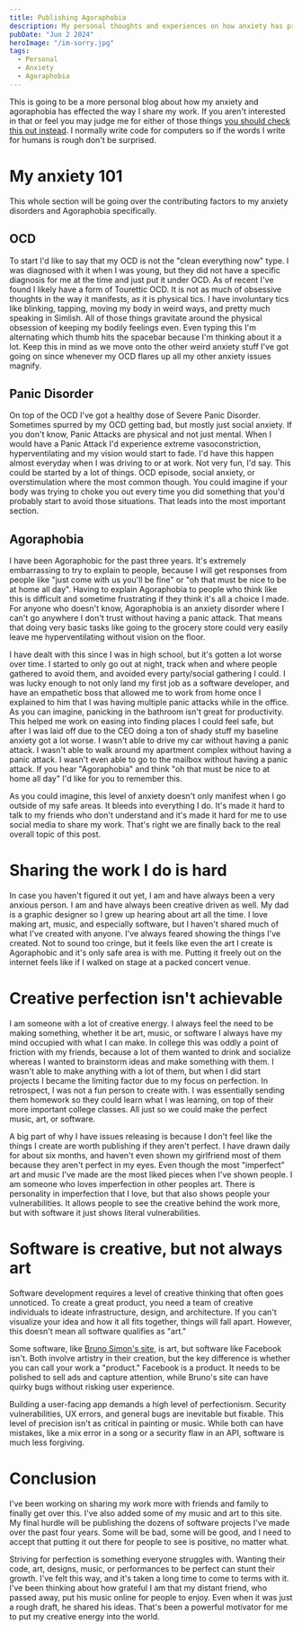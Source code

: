 ```yaml
---
title: Publishing Agoraphobia
description: My personal thoughts and experiences on how anxiety has prevented me from publishing my work.
pubDate: "Jun 2 2024"
heroImage: "/im-sorry.jpg"
tags:
  - Personal
  - Anxiety
  - Agoraphobia
---
```


This is going to be a more personal blog about how my anxiety and agoraphobia has effected the way I share my work. If you aren't interested in that or feel you may judge me for either of those things [you should check this out instead](/music). I normally write code for computers so if the words I write for humans is rough don't be surprised.

# My anxiety 101

This whole section will be going over the contributing factors to my anxiety disorders and Agoraphobia specifically.

## OCD

To start I'd like to say that my OCD is not the "clean everything now" type. I was diagnosed with it when I was young, but they did not have a specific diagnosis for me at the time and just put it under OCD. As of recent I've found I likely have a form of Tourettic OCD. It is not as much of obsessive thoughts in the way it manifests, as it is physical tics. I have involuntary tics like blinking, tapping, moving my body in weird ways, and pretty much speaking in Simlish. All of those things gravitate around the physical obsession of keeping my bodily feelings even. Even typing this I'm alternating which thumb hits the spacebar because I'm thinking about it a lot. Keep this in mind as we move onto the other weird anxiety stuff I've got going on since whenever my OCD flares up all my other anxiety issues magnify.

## Panic Disorder

On top of the OCD I've got a healthy dose of Severe Panic Disorder. Sometimes spurred by my OCD getting bad, but mostly just social anxiety. If you don't know, Panic Attacks are physical and not just mental. When I would have a Panic Attack I'd experience extreme vasoconstriction, hyperventilating and my vision would start to fade. I'd have this happen almost everyday when I was driving to or at work. Not very fun, I'd say. This could be started by a lot of things. OCD episode, social anxiety, or overstimulation where the most common though. You could imagine if your body was trying to choke you out every time you did something that you'd probably start to avoid those situations. That leads into the most important section.

## Agoraphobia

I have been Agoraphobic for the past three years. It's extremely embarrassing to try to explain to people, because I will get responses from people like "just come with us you'll be fine" or "oh that must be nice to be at home all day". Having to explain Agoraphobia to people who think like this is difficult and sometime frustrating if they think it's all a choice I made. For anyone who doesn't know, Agoraphobia is an anxiety disorder where I can't go anywhere I don't trust without having a panic attack. That means that doing very basic tasks like going to the grocery store could very easily leave me hyperventilating without vision on the floor.

I have dealt with this since I was in high school, but it's gotten a lot worse over time. I started to only go out at night, track when and where people gathered to avoid them, and avoided every party/social gathering I could. I was lucky enough to not only land my first job as a software developer, and have an empathetic boss that allowed me to work from home once I explained to him that I was having multiple panic attacks while in the office. As you can imagine, panicking in the bathroom isn't great for productivity. This helped me work on easing into finding places I could feel safe, but after I was laid off due to the CEO doing a ton of shady stuff my baseline anxiety got a lot worse. I wasn't able to drive my car without having a panic attack. I wasn't able to walk around my apartment complex without having a panic attack. I wasn't even able to go to the mailbox without having a panic attack. If you hear "Agoraphobia" and think "oh that must be nice to at home all day" I'd like for you to remember this.

As you could imagine, this level of anxiety doesn't only manifest when I go outside of my safe areas. It bleeds into everything I do. It's made it hard to talk to my friends who don't understand and it's made it hard for me to use social media to share my work. That's right we are finally back to the real overall topic of this post.

# Sharing the work I do is hard

In case you haven't figured it out yet, I am and have always been a very anxious person. I am and have always been creative driven as well. My dad is a graphic designer so I grew up hearing about art all the time. I love making art, music, and especially software, but I haven't shared much of what I've created with anyone. I've always feared showing the things I've created. Not to sound too cringe, but it feels like even the art I create is Agoraphobic and it's only safe area is with me. Putting it freely out on the internet feels like if I walked on stage at a packed concert venue.

# Creative perfection isn't achievable

I am someone with a lot of creative energy. I always feel the need to be making something, whether it be art, music, or software I always have my mind occupied with what I can make. In college this was oddly a point of friction with my friends, because a lot of them wanted to drink and socialize whereas I wanted to brainstorm ideas and make something with them. I wasn't able to make anything with a lot of them, but when I did start projects I became the limiting factor due to my focus on perfection. In retrospect, I was not a fun person to create with. I was essentially sending them homework so they could learn what I was learning, on top of their more important college classes. All just so we could make the perfect music, art, or software.

A big part of why I have issues releasing is because I don't feel like the things I create are worth publishing if they aren't perfect. I have drawn daily for about six months, and haven't even shown my girlfriend most of them because they aren't perfect in my eyes. Even though the most "imperfect" art and music I've made are the most liked pieces when I've shown people. I am someone who loves imperfection in other peoples art. There is personality in imperfection that I love, but that also shows people your vulnerabilities. It allows people to see the creative behind the work more, but with software it just shows literal vulnerabilities.

# Software is creative, but not always art

Software development requires a level of creative thinking that often goes unnoticed. To create a great product, you need a team of creative individuals to ideate infrastructure, design, and architecture. If you can't visualize your idea and how it all fits together, things will fall apart. However, this doesn't mean all software qualifies as "art."

Some software, like [Bruno Simon's site](https://bruno-simon.com/), is art, but software like Facebook isn't. Both involve artistry in their creation, but the key difference is whether you can call your work a "product." Facebook is a product. It needs to be polished to sell ads and capture attention, while Bruno's site can have quirky bugs without risking user experience.

Building a user-facing app demands a high level of perfectionism. Security vulnerabilities, UX errors, and general bugs are inevitable but fixable. This level of precision isn't as critical in painting or music. While both can have mistakes, like a mix error in a song or a security flaw in an API, software is much less forgiving.

# Conclusion

I've been working on sharing my work more with friends and family to finally get over this. I've also added some of my music and art to this site. My final hurdle will be publishing the dozens of software projects I've made over the past four years. Some will be bad, some will be good, and I need to accept that putting it out there for people to see is positive, no matter what.

Striving for perfection is something everyone struggles with. Wanting their code, art, designs, music, or performances to be perfect can stunt their growth. I've felt this way, and it's taken a long time to come to terms with it. I've been thinking about how grateful I am that my distant friend, who passed away, put his music online for people to enjoy. Even when it was just a rough draft, he shared his ideas. That's been a powerful motivator for me to put my creative energy into the world.
